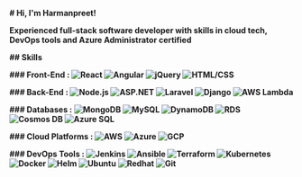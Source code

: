 **# Hi, I'm Harmanpreet!**

**Experienced full-stack software developer with skills in cloud tech, DevOps tools and Azure Administrator certified**

**## Skills**

**### Front-End : ![React](https://img.shields.io/badge/-React-blue) ![Angular](https://img.shields.io/badge/-Angular-red) ![jQuery](https://img.shields.io/badge/-jQuery-blue) ![HTML/CSS](https://img.shields.io/badge/-HTML/CSS-orange)**

**### Back-End : ![Node.js](https://img.shields.io/badge/-Node.js-green) ![ASP.NET](https://img.shields.io/badge/-ASP.NET-blue) ![Laravel](https://img.shields.io/badge/-Laravel-red) ![Django](https://img.shields.io/badge/-Django-green) ![AWS Lambda](https://img.shields.io/badge/-AWS%20Lambda-orange)**

**### Databases : ![MongoDB](https://img.shields.io/badge/-MongoDB-green) ![MySQL](https://img.shields.io/badge/-MySQL-blue) ![DynamoDB](https://img.shields.io/badge/-DynamoDB-blue) ![RDS](https://img.shields.io/badge/-RDS-orange) ![Cosmos DB](https://img.shields.io/badge/-Cosmos%20DB-purple) ![Azure SQL](https://img.shields.io/badge/-Azure%20SQL-blue)**

**### Cloud Platforms : ![AWS](https://img.shields.io/badge/-AWS-yellow) ![Azure](https://img.shields.io/badge/-Azure-blue) ![GCP](https://img.shields.io/badge/-GCP-blue)**

**### DevOps Tools : ![Jenkins](https://img.shields.io/badge/-Jenkins-red) ![Ansible](https://img.shields.io/badge/-Ansible-blue) ![Terraform](https://img.shields.io/badge/-Terraform-purple) ![Kubernetes](https://img.shields.io/badge/-Kubernetes-blue) ![Docker](https://img.shields.io/badge/-Docker-blue) ![Helm](https://img.shields.io/badge/-Helm-green) ![Ubuntu](https://img.shields.io/badge/-Ubuntu-orange) ![Redhat](https://img.shields.io/badge/-Redhat-red) ![Git](https://img.shields.io/badge/-Git-brown)**
